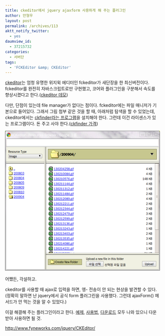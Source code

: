 ```yaml
---
title: ckeditor에서 jquery ajaxform 사용하게 해 주는 플러그인
author: 안형우
layout: post
permalink: /archives/113
aktt_notify_twitter:
  - yes
daumview_id:
  - 37215732
categories:
  - 서버단
tags:
  - 'FCKEditor &amp; CKEditor'
---
```

[ckeditor][1]는 엄청 유명한 위지윅 에디터인 fckeditor가 새단장을 한 최신버전이다. fckeditor를 완전히 자바스크립트로만 구현했고, 코어와 플러그인을 구분해서 속도를 향상시켰다고 한다.([ckeditor 데모][2])

다만, 단점이 있는데 file manager가 없다는 점이다. fckeditor에는 파일 매니저가 기본으로 들어있다. 그래서 그림 첨부 같은 것을 할 때, 아래처럼 탐색을 할 수 있었는데, ckeditor에서는 [ckfinder라는 프로그램][3]을 설치해야 한다. 그런데 이건 라이센스가 있는 프로그램이다. 돈 주고 사야 한다.([ckfinder 가격][4])

<img src="/uploads/legacy/old-images/1/cfile10.uf.205F1D504D4BC87224E8D0.png" class="aligncenter" width="580" height="455" alt="" />

어쨌든, 각설하고. 

ckeditor를 사용할 때 ajax로 입력을 하면, 엥- 전송이 안 되는 현상을 발견할 수 있다.(정확히 말하면 난 jquery에서 공식 form 플러그린을 사용했다. 그런데 ajaxForm() 메서드가 안 먹는 것을 알 수 있었다.)

이걸 해결해 주는 플러그인이라고 한다. [예제][5], [사용법][6], [다운로드][7] 모두 나와 있으니 다운받아 사용하면 될 것.

<http://www.fyneworks.com/jquery/CKEditor/>

 [1]: http://ckeditor.com/
 [2]: http://ckeditor.com/demo
 [3]: http://ckfinder.com/
 [4]: http://ckfinder.com/purchase
 [5]: http://www.fyneworks.com/jquery/CKEditor/
 [6]: http://www.fyneworks.com/jquery/CKEditor/#tab-Usage
 [7]: http://www.fyneworks.com/jquery/CKEditor/#tab-Download